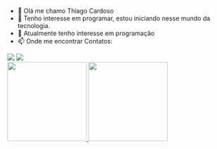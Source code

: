- 👋 Olá me chamo Thiago Cardoso
- 👀 Tenho interesse em programar, estou iniciando nesse mundo da tecnologia.
- 🌱 Atualmente tenho interesse em programação
- 📫 Onde me encontrar
Contatos:
<div>
         <a href = "mailto:thgbruno2@gmail.com"><img src="https://img.shields.io/badge/Gmail-D14836?style=for-the-badge&logo=gmail&logoColor=white" target="_blank"></a>
         <a href="https://www.linkedin.com/in/thiago-cardoso-759a75216/" target="_blank"><img src="https://img.shields.io/badge/-LinkedIn-%230077B5?style=for-the-badge&logo=linkedin&logoColor=white" target="_blank"></a>   
</div>

<div>
<a href="https://github.com/tchio1991">
<img height="180em" src="https://github-readme-stats.vercel.app/api/top-langs/?username=tchio1991&layout=compact&langs_count=7&theme=dracula"/>
<img height="180em" src="https://github-readme-stats.vercel.app/api?username=tchio1991&show_icons=true&theme=dracula&include_all_commits=true&count_private=true"/>
</div>
